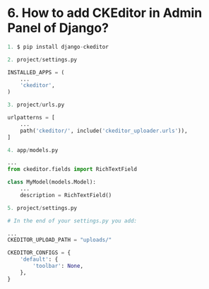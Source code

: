 # 6. How to add CKEditor in Admin Panel of Django?

```python
1. $ pip install django-ckeditor
```

```python
2. project/settings.py

INSTALLED_APPS = (
    ...
    'ckeditor',
)
```

```python
3. project/urls.py

urlpatterns = [
    ...
    path('ckeditor/', include('ckeditor_uploader.urls')),
]
```

```python
4. app/models.py

...
from ckeditor.fields import RichTextField

class MyModel(models.Model):
    ...
    description = RichTextField()
```

```python
5. project/settings.py

# In the end of your settings.py you add:

...
CKEDITOR_UPLOAD_PATH = "uploads/"

CKEDITOR_CONFIGS = {
    'default': {
        'toolbar': None,
    },
}
```